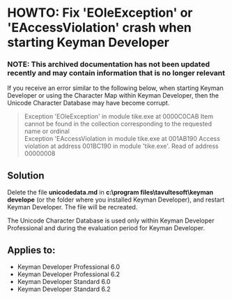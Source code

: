 # HOWTO: Fix 'EOleException' or 'EAccessViolation' crash when starting Keyman Developer

### **NOTE**: This archived documentation has not been updated recently and may contain information that is no longer relevant

If you receive an error similar to the following below, when starting Keyman Developer or using the Character Map within Keyman Developer, then the Unicode Character Database may have become corrupt.

> Exception 'EOleException' in module tike.exe at 0000C0CAB Item cannot be found in the collection corresponding to the requested name or ordinal  
> Exception 'EAccessViolation in module tike.exe at 001AB190 Access violation at address 001BC190 in module 'tike.exe'. Read of address 00000008

## Solution

Delete the file **unicodedata.md** in **c:\program files\tavultesoft\keyman develope** (or the folder where you installed Keyman Developer), and restart Keyman Developer. The file will be recreated.

The Unicode Character Database is used only within Keyman Developer Professional and during the evaluation period for Keyman Developer.

## Applies to:
* Keyman Developer Professional 6.0
* Keyman Developer Professional 6.2
* Keyman Developer Standard  6.0
* Keyman Developer Standard 6.2